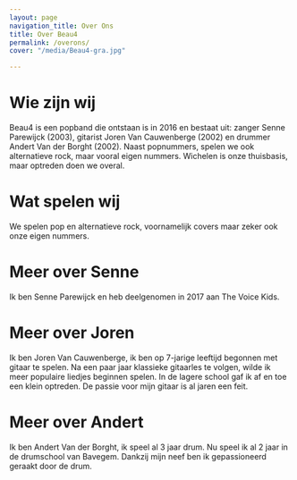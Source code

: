 ```yaml
---
layout: page
navigation_title: Over Ons
title: Over Beau4
permalink: /overons/
cover: "/media/Beau4-gra.jpg"

---
```

# Wie zijn wij

Beau4 is een popband die ontstaan is in 2016 en bestaat uit: zanger Senne Parewijck (2003), gitarist Joren Van Cauwenberge (2002) en drummer Andert Van der Borght (2002).
Naast popnummers, spelen we ook alternatieve rock, maar vooral eigen nummers. 
Wichelen is onze thuisbasis, maar optreden doen we overal.

# Wat spelen wij

We spelen pop en alternatieve rock, voornamelijk covers maar zeker ook onze eigen nummers.

# Meer over Senne

Ik ben Senne Parewijck en heb deelgenomen in 2017 aan The Voice Kids.

# Meer over Joren

Ik ben Joren Van Cauwenberge, ik ben op 7-jarige leeftijd begonnen met gitaar te spelen.
Na een paar jaar klassieke gitaarles te volgen, wilde ik meer populaire liedjes beginnen spelen.
In de lagere school gaf ik af en toe een klein optreden. De passie voor mijn gitaar is al jaren een feit.

# Meer over Andert 

Ik ben Andert Van der Borght, ik speel al 3 jaar drum. Nu speel ik al 2 jaar in de drumschool van Bavegem.
Dankzij mijn neef ben ik gepassioneerd geraakt door de drum.


